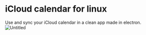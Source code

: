 # iCloud calendar for linux
 Use and sync your iCloud calendar in a clean app made in electron. 
![Untitled](https://github.com/Tre-brock/iCloud-calendar-for-linux/assets/152460754/d7666f84-57dd-4291-b527-41b0b8a00ca9)
